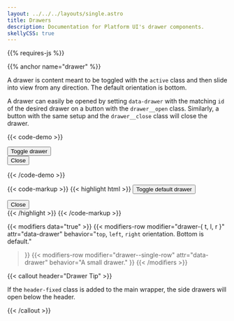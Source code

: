 ```yaml
---
layout: ../../../layouts/single.astro
title: Drawers
description: Documentation for Platform UI's drawer components.
skellyCSS: true
---
```


{{% requires-js %}}

{{% anchor name="drawer" %}}

A drawer is content meant to be toggled with the `active` class and then slide into view from any direction. The default orientation is bottom.

A drawer can easily be opened by setting `data-drawer` with the matching `id` of the desired drawer on a button with the `drawer__open` class. Similarly, a button with the same setup and the `drawer__close` class will close the drawer.

{{< code-demo >}}
<div class="block-container mt-3">
  <button class="button drawer__open" data-drawer="default">
    Toggle drawer
  </button>
</div>
<div id="default" class="drawer">
  <div class="drawer__inner">
   <div class="drawer__content">
      <div class="flex flex--justify-end mb-3">
        <button class="button drawer__close" data-drawer="default">
          Close 
          <i class="pi-times" aria-hidden="true"></i>
        </button>
      </div>
      <p class="skeleton" data-lines="5" role="presentation"></p>
    </div>
  </div>
</div>
{{< /code-demo >}}

{{< code-markup >}}
{{< highlight html >}}
<button class="button drawer__open" data-drawer="default">
  Toggle default drawer
</button>
<!-- Default Drawer -->
<div id="default" class="drawer">
  <div class="drawer__inner">
    <div class="drawer__header">
      <button class="button drawer__close" data-drawer="default">
        Close 
        <i class="pi-times" aria-hidden="true"></i>
      </button>
      <!-- Drawer header goes here! -->
    </div>
    <div class="drawer__content">
      <!-- Drawer content goes here! -->
    </div>
  </div>
</div>
{{< /highlight >}}
{{< /code-markup >}}

{{< modifiers data="true" >}}
{{< modifiers-row 
  modifier="drawer-{ t, l, r }"
  attr="data-drawer"
  behavior="`top`, `left`, `right` orientation. Bottom is default." 
>}}
{{< modifiers-row 
  modifier="drawer--single-row"
  attr="data-drawer"
  behavior="A small drawer." 
>}}
{{< /modifiers >}}

{{< callout header="Drawer Tip" >}}
  <p>If the <code>header-fixed</code> class is added to the main wrapper, the side drawers will open below the header.</p>
{{< /callout >}}